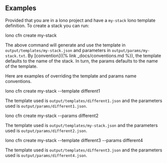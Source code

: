 ## Examples

Provided that you are in a lono project and have a `my-stack` lono template definition.  To create a stack you can run:

  lono cfn create my-stack

The above command will generate and use the template in `output/templates/my-stack.json` and parameters in `output/params/my-stack.txt`.  By [convention]({% link _docs/conventions.md %}), the template defaults to the name of the stack.  In turn, the params defaults to the name of the template.

Here are examples of overriding the template and params name conventions.

  lono cfn create my-stack --template different1

The template used is `output/templates/different1.json` and the parameters used is `output/params/different1.json`.

  lono cfn create my-stack --params different2

The template used is `output/templates/my-stack.json` and the parameters used is `output/params/different2.json`.

  lono cfn create my-stack --template different3 --params different4

The template used is `output/templates/different3.json` and the parameters used is `output/params/different4.json`.
